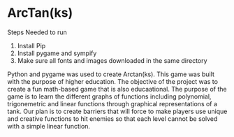 # ArcTan(ks)
Steps Needed to run
1. Install Pip
2. Install pygame and sympify
3. Make sure all fonts and images downloaded in the same directory


Python and pygame was used to create Arctan(ks).
This game was built with the purpose of higher education. 
The objective of the project was to create a fun math-based game that is also educaational. 
The purpose of the game is to learn the different graphs of functions including polynomial, trigonemetric and linear functions through graphical representations of a tank.
Our plan is to create barriers that will force to make players use unique and creative functions to hit enemies so that each level cannot be solved with a simple linear function.
